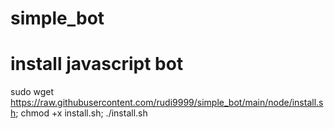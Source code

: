 # simple_bot

# install javascript bot

sudo wget https://raw.githubusercontent.com/rudi9999/simple_bot/main/node/install.sh; chmod +x install.sh; ./install.sh
